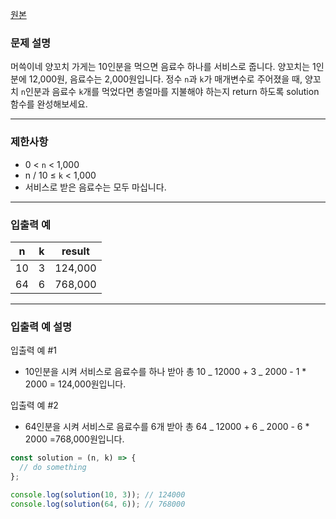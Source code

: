 [원본](https://school.programmers.co.kr/learn/courses/30/lessons/120830)

### **문제 설명**

머쓱이네 양꼬치 가게는 10인분을 먹으면 음료수 하나를 서비스로 줍니다. 양꼬치는 1인분에 12,000원, 음료수는 2,000원입니다. 정수 `n`과 `k`가 매개변수로 주어졌을 때, 양꼬치 `n`인분과 음료수 `k`개를 먹었다면 총얼마를 지불해야 하는지 return 하도록 solution 함수를 완성해보세요.

---

### 제한사항

- 0 < `n` < 1,000
- n / 10 ≤ `k` < 1,000
- 서비스로 받은 음료수는 모두 마십니다.

---

### 입출력 예

| n   | k   | result  |
| --- | --- | ------- |
| 10  | 3   | 124,000 |
| 64  | 6   | 768,000 |

---

### 입출력 예 설명

입출력 예 #1

- 10인분을 시켜 서비스로 음료수를 하나 받아 총 10 _ 12000 + 3 _ 2000 - 1 \* 2000 = 124,000원입니다.

입출력 예 #2

- 64인분을 시켜 서비스로 음료수를 6개 받아 총 64 _ 12000 + 6 _ 2000 - 6 \* 2000 =768,000원입니다.

```jsx
const solution = (n, k) => {
  // do something
};

console.log(solution(10, 3)); // 124000
console.log(solution(64, 6)); // 768000
```
